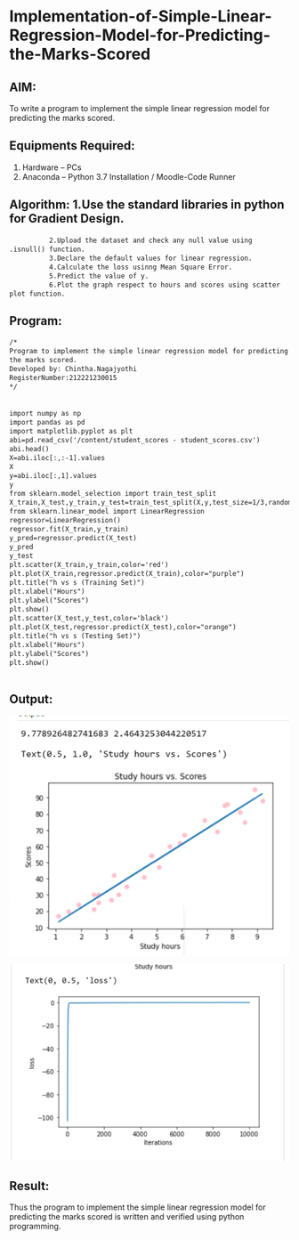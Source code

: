 # Implementation-of-Simple-Linear-Regression-Model-for-Predicting-the-Marks-Scored

## AIM:
To write a program to implement the simple linear regression model for predicting the marks scored.

## Equipments Required:
1. Hardware – PCs
2. Anaconda – Python 3.7 Installation / Moodle-Code Runner

## Algorithm: 1.Use the standard libraries in python for Gradient Design.
              2.Upload the dataset and check any null value using .isnull() function. 
              3.Declare the default values for linear regression.
              4.Calculate the loss usinng Mean Square Error. 
              5.Predict the value of y. 
              6.Plot the graph respect to hours and scores using scatter plot function.
  

## Program:
```
/*
Program to implement the simple linear regression model for predicting the marks scored.
Developed by: Chintha.Nagajyothi
RegisterNumber:212221230015  
*/


import numpy as np
import pandas as pd
import matplotlib.pyplot as plt
abi=pd.read_csv('/content/student_scores - student_scores.csv')
abi.head()
X=abi.iloc[:,:-1].values
X
y=abi.iloc[:,1].values
y
from sklearn.model_selection import train_test_split
X_train,X_test,y_train,y_test=train_test_split(X,y,test_size=1/3,random_state=0)
from sklearn.linear_model import LinearRegression
regressor=LinearRegression()
regressor.fit(X_train,y_train)
y_pred=regressor.predict(X_test)
y_pred
y_test
plt.scatter(X_train,y_train,color='red')
plt.plot(X_train,regressor.predict(X_train),color="purple")
plt.title("h vs s (Training Set)")
plt.xlabel("Hours")
plt.ylabel("Scores")
plt.show()
plt.scatter(X_test,y_test,color='black')
plt.plot(X_test,regressor.predict(X_test),color="orange")
plt.title("h vs s (Testing Set)")
plt.xlabel("Hours")
plt.ylabel("Scores")
plt.show()
 

```

## Output:
![output](./k1.png)

![output](./k2.png)


## Result:
Thus the program to implement the simple linear regression model for predicting the marks scored is written and verified using python programming.
